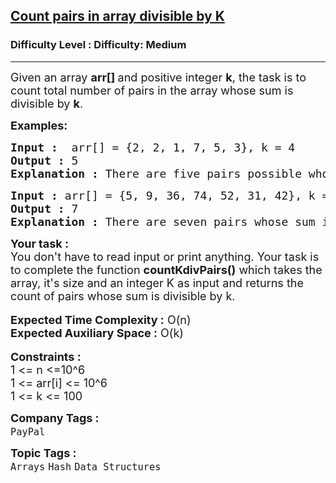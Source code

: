 <h2><a href="https://www.geeksforgeeks.org/problems/count-pairs-in-array-divisible-by-k/1">Count pairs in array divisible by K</a></h2><h3>Difficulty Level : Difficulty: Medium</h3><hr><div class="problems_problem_content__Xm_eO" bis_skin_checked="1"><p><span style="font-size: 18px;">Given an array <strong>arr[] </strong>and positive integer <strong>k</strong>, the task is to count total number of pairs in the array whose sum is divisible by <strong>k</strong>.</span></p>
<p><span style="font-size: 18px;"><strong>Examples:</strong></span></p>
<pre><span style="font-size: 18px;"><strong>Input :</strong>  arr[] = {2, 2, 1, 7, 5, 3}, k = 4
<strong>Output :</strong> 5
<strong>Explanation : </strong>There are five pairs possible whose sum is divisible by '4' i.e., (2, 2), (1, 7), (7, 5), (1, 3) and (5, 3)</span></pre>
<pre><span style="font-size: 18px;"><strong>Input :</strong> arr[] = {5, 9, 36, 74, 52, 31, 42}, k = 3
<strong>Output :</strong> 7 
<strong>Explanation : </strong>There are seven pairs whose sum is divisible by 3, i.e, (9, 36), (9,42), </span><span style="font-size: 18px;">(74, 52), (36, 42), (74, 31), (31, 5) and (5, 52).
</span></pre>
<div bis_skin_checked="1"><span style="font-size: 18px;"><strong>Your task :</strong></span></div>
<div bis_skin_checked="1"><span style="font-size: 18px;">You don't have to read input or print anything. Your task is to complete the function <strong>countKdivPairs()</strong> which takes the array, it's size and an integer K as input and returns the count of pairs whose sum is divisible by k.</span></div>
<div bis_skin_checked="1">&nbsp;</div>
<div bis_skin_checked="1"><span style="font-size: 18px;"><strong>Expected Time Complexity :</strong> O(n)</span></div>
<div bis_skin_checked="1"><span style="font-size: 18px;"><strong>Expected Auxiliary Space :</strong> O(k)</span></div>
<div bis_skin_checked="1">&nbsp;</div>
<div bis_skin_checked="1"><span style="font-size: 18px;"><strong>Constraints :</strong></span></div>
<div bis_skin_checked="1"><span style="font-size: 18px;">1 &lt;= n &lt;=10^6</span></div>
<div bis_skin_checked="1"><span style="font-size: 18px;">1 &lt;= arr[i] &lt;= 10^6</span></div>
<div bis_skin_checked="1"><span style="font-size: 18px;">1 &lt;= k &lt;= 100</span></div></div><p><span style=font-size:18px><strong>Company Tags : </strong><br><code>PayPal</code>&nbsp;<br><p><span style=font-size:18px><strong>Topic Tags : </strong><br><code>Arrays</code>&nbsp;<code>Hash</code>&nbsp;<code>Data Structures</code>&nbsp;